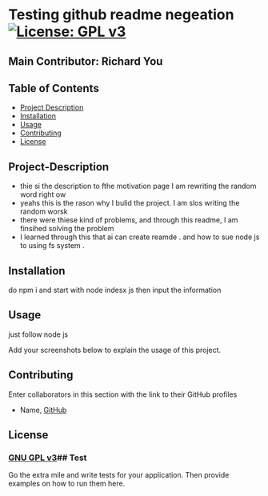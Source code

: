 # Testing github readme negeation [![License: GPL v3](https://img.shields.io/badge/License-GPLv3-blue.svg)](https://www.gnu.org/licenses/gpl-3.0)
## Main Contributor: Richard You

## Table of Contents
- [Project Description](#project-description)
- [Installation](#installation)
- [Usage](#usage)
- [Contributing](#contributing)
- [License](#license)

## Project-Description
- thie si the description to fthe motivation page I am rewriting the random word right ow 
- yeahs this is the rason why I bulid the project. I am slos writing the random worsk
- there were thiese kind of problems, and through this readme, I am finsihed solving the problem
- I learned through this that ai can create reamde . and how to sue node js to using fs system .

## Installation
do npm i and start with node indesx js then input the information
## Usage
just follow node js

Add your screenshots below to explain the usage of this project.
## Contributing
Enter collaborators in this section with the link to their GitHub profiles

- Name, [GitHub](http://github.com)
## License
### [GNU GPL v3](https://www.gnu.org/licenses/gpl-3.0)## Test
Go the extra mile and write tests for your application. Then provide examples on how to run them here.